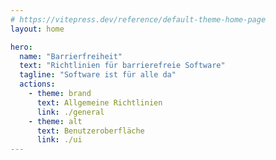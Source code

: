 ```yaml
---
# https://vitepress.dev/reference/default-theme-home-page
layout: home

hero:
  name: "Barrierfreiheit"
  text: "Richtlinien für barrierefreie Software"
  tagline: "Software ist für alle da"
  actions:
    - theme: brand
      text: Allgemeine Richtlinien
      link: ./general
    - theme: alt
      text: Benutzeroberfläche
      link: ./ui
---
```

